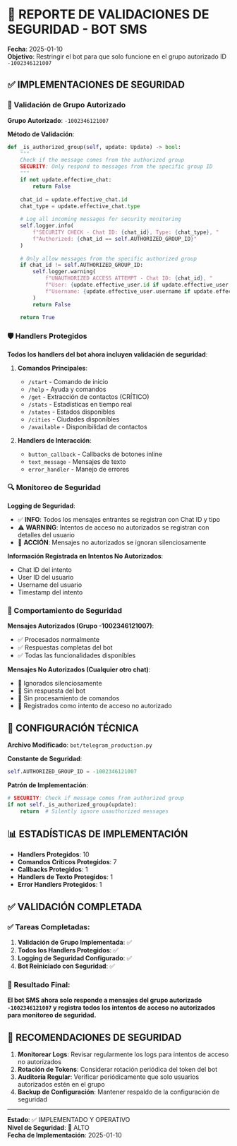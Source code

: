# 🔐 REPORTE DE VALIDACIONES DE SEGURIDAD - BOT SMS

**Fecha**: 2025-01-10  
**Objetivo**: Restringir el bot para que solo funcione en el grupo autorizado ID `-1002346121007`

## ✅ IMPLEMENTACIONES DE SEGURIDAD

### 🎯 Validación de Grupo Autorizado

**Grupo Autorizado**: `-1002346121007`

**Método de Validación**:
```python
def _is_authorized_group(self, update: Update) -> bool:
    """
    Check if the message comes from the authorized group
    SECURITY: Only respond to messages from the specific group ID
    """
    if not update.effective_chat:
        return False
    
    chat_id = update.effective_chat.id
    chat_type = update.effective_chat.type
    
    # Log all incoming messages for security monitoring
    self.logger.info(
        f"SECURITY CHECK - Chat ID: {chat_id}, Type: {chat_type}, "
        f"Authorized: {chat_id == self.AUTHORIZED_GROUP_ID}"
    )
    
    # Only allow messages from the specific authorized group
    if chat_id != self.AUTHORIZED_GROUP_ID:
        self.logger.warning(
            f"UNAUTHORIZED ACCESS ATTEMPT - Chat ID: {chat_id}, "
            f"User: {update.effective_user.id if update.effective_user else 'Unknown'}, "
            f"Username: {update.effective_user.username if update.effective_user else 'Unknown'}"
        )
        return False
    
    return True
```

### 🛡️ Handlers Protegidos

**Todos los handlers del bot ahora incluyen validación de seguridad**:

1. **Comandos Principales**:
   - `/start` - Comando de inicio
   - `/help` - Ayuda y comandos
   - `/get` - Extracción de contactos (CRÍTICO)
   - `/stats` - Estadísticas en tiempo real
   - `/states` - Estados disponibles
   - `/cities` - Ciudades disponibles
   - `/available` - Disponibilidad de contactos

2. **Handlers de Interacción**:
   - `button_callback` - Callbacks de botones inline
   - `text_message` - Mensajes de texto
   - `error_handler` - Manejo de errores

### 🔍 Monitoreo de Seguridad

**Logging de Seguridad**:
- ✅ **INFO**: Todos los mensajes entrantes se registran con Chat ID y tipo
- ⚠️ **WARNING**: Intentos de acceso no autorizados se registran con detalles del usuario
- 🚫 **ACCIÓN**: Mensajes no autorizados se ignoran silenciosamente

**Información Registrada en Intentos No Autorizados**:
- Chat ID del intento
- User ID del usuario
- Username del usuario
- Timestamp del intento

### 🎯 Comportamiento de Seguridad

**Mensajes Autorizados (Grupo -1002346121007)**:
- ✅ Procesados normalmente
- ✅ Respuestas completas del bot
- ✅ Todas las funcionalidades disponibles

**Mensajes No Autorizados (Cualquier otro chat)**:
- 🚫 Ignorados silenciosamente
- 🚫 Sin respuesta del bot
- 🚫 Sin procesamiento de comandos
- 📝 Registrados como intento de acceso no autorizado

## 🔧 CONFIGURACIÓN TÉCNICA

**Archivo Modificado**: `bot/telegram_production.py`

**Constante de Seguridad**:
```python
self.AUTHORIZED_GROUP_ID = -1002346121007
```

**Patrón de Implementación**:
```python
# SECURITY: Check if message comes from authorized group
if not self._is_authorized_group(update):
    return  # Silently ignore unauthorized messages
```

## 📊 ESTADÍSTICAS DE IMPLEMENTACIÓN

- **Handlers Protegidos**: 10
- **Comandos Críticos Protegidos**: 7
- **Callbacks Protegidos**: 1
- **Handlers de Texto Protegidos**: 1
- **Error Handlers Protegidos**: 1

## ✅ VALIDACIÓN COMPLETADA

### ✅ Tareas Completadas:
1. **Validación de Grupo Implementada**: ✅
2. **Todos los Handlers Protegidos**: ✅
3. **Logging de Seguridad Configurado**: ✅
4. **Bot Reiniciado con Seguridad**: ✅

### 🎯 Resultado Final:
**El bot SMS ahora solo responde a mensajes del grupo autorizado `-1002346121007` y registra todos los intentos de acceso no autorizados para monitoreo de seguridad.**

## 🚨 RECOMENDACIONES DE SEGURIDAD

1. **Monitorear Logs**: Revisar regularmente los logs para intentos de acceso no autorizados
2. **Rotación de Tokens**: Considerar rotación periódica del token del bot
3. **Auditoría Regular**: Verificar periódicamente que solo usuarios autorizados estén en el grupo
4. **Backup de Configuración**: Mantener respaldo de la configuración de seguridad

---
**Estado**: ✅ IMPLEMENTADO Y OPERATIVO  
**Nivel de Seguridad**: 🔐 ALTO  
**Fecha de Implementación**: 2025-01-10
